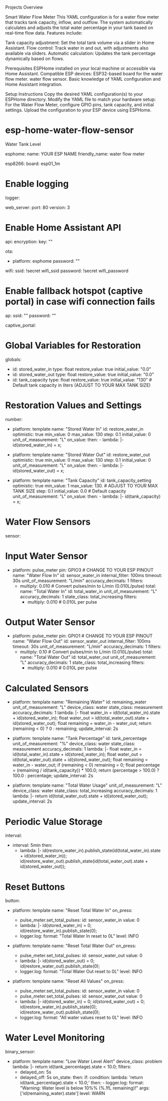 Projects Overview

Smart Water Flow Meter
This YAML configuration is for a water flow meter that tracks tank capacity, inflow, and outflow. The system automatically calculates and adjusts the total water percentage in your tank based on real-time flow data. Features include:

Tank capacity adjustment: Set the total tank volume via a slider in Home Assistant.
Flow control: Track water in and out, with adjustments also available via sliders.
Automatic calculation: Updates the tank percentage dynamically based on flows.

Prerequisites
ESPHome installed on your local machine or accessible via Home Assistant.
Compatible ESP devices:
ESP32-based board for the water flow meter.
water flow sensor.
Basic knowledge of YAML configuration and Home Assistant integration.

Setup Instructions
Copy the desired YAML configuration(s) to your ESPHome directory.
Modify the YAML file to match your hardware setup:
For the Water Flow Meter, configure GPIO pins, tank capacity, and initial settings.
Upload the configuration to your ESP device using ESPHome.

# esp-home-water-flow-sensor
Water Tank Level

esphome:
  name: YOUR ESP NAME
  friendly_name: water flow meter

esp8266:
  board: esp01_1m

# Enable logging
logger:

web_server:
  port: 80 
  version: 3

# Enable Home Assistant API
api:
  encryption:
    key: ""

ota:
  - platform: esphome
    password: ""

wifi:
  ssid: !secret wifi_ssid
  password: !secret wifi_password

  # Enable fallback hotspot (captive portal) in case wifi connection fails
  ap:
    ssid: ""
    password: ""

captive_portal:

# Global Variables for Restoration
globals:
  - id: stored_water_in
    type: float
    restore_value: true
    initial_value: "0.0"
  - id: stored_water_out
    type: float
    restore_value: true
    initial_value: "0.0"
  - id: tank_capacity
    type: float
    restore_value: true
    initial_value: "130"  # Default tank capacity in liters (ADJUST TO YOUR MAX TANK SIZE)

# Restoration Values and Settings
number:
  - platform: template
    name: "Stored Water In"
    id: restore_water_in
    optimistic: true
    min_value: 0
    max_value: 130
    step: 0.1
    initial_value: 0
    unit_of_measurement: "L"
    on_value:
      then:
        - lambda: |-
            id(stored_water_in) = x;

  - platform: template
    name: "Stored Water Out"
    id: restore_water_out
    optimistic: true
    min_value: 0
    max_value: 130
    step: 0.1
    initial_value: 0
    unit_of_measurement: "L"
    on_value:
      then:
        - lambda: |-
            id(stored_water_out) = x;

  - platform: template
    name: "Tank Capacity"
    id: tank_capacity_setting
    optimistic: true
    min_value: 1
    max_value: 130. # ADJUST TO YOUR MAX TANK SIZE
    step: 0.1
    initial_value: 0.0  # Default capacity
    unit_of_measurement: "L"
    on_value:
      then:
        - lambda: |-
            id(tank_capacity) = x;

# Water Flow Sensors
sensor:
  # Input Water Sensor
  - platform: pulse_meter
    pin: GPIO3    # CHANGE TO YOUR ESP PINOUT
    name: "Water Flow In"
    id: sensor_water_in
    internal_filter: 100ms
    timeout: 30s
    unit_of_measurement: "L/min"
    accuracy_decimals: 1
    filters:
      - multiply: 0.010  # Convert pulses/min to L/min (0.010L/pulse)
    total:
      name: "Total Water In"
      id: total_water_in
      unit_of_measurement: "L"
      accuracy_decimals: 1
      state_class: total_increasing
      filters:
        - multiply: 0.010  # 0.010L per pulse

  # Output Water Sensor
  - platform: pulse_meter
    pin: GPIO1   # CHANGE TO YOUR ESP PINOUT
    name: "Water Flow Out"
    id: sensor_water_out
    internal_filter: 100ms
    timeout: 30s
    unit_of_measurement: "L/min"
    accuracy_decimals: 1
    filters:
      - multiply: 0.10  # Convert pulses/min to L/min (0.010L/pulse)
    total:
      name: "Total Water Out"
      id: total_water_out
      unit_of_measurement: "L"
      accuracy_decimals: 1
      state_class: total_increasing
      filters:
        - multiply: 0.010  # 0.010L per pulse

  # Calculated Sensors
  - platform: template
    name: "Remaining Water"
    id: remaining_water
    unit_of_measurement: "L"
    device_class: water
    state_class: measurement
    accuracy_decimals: 1
    lambda: |-
      float water_in = id(total_water_in).state + id(stored_water_in);
      float water_out = id(total_water_out).state + id(stored_water_out);
      float remaining = water_in - water_out;
      return (remaining < 0) ? 0 : remaining;
    update_interval: 2s

  - platform: template
    name: "Tank Percentage"
    id: tank_percentage
    unit_of_measurement: "%"
    device_class: water
    state_class: measurement
    accuracy_decimals: 1
    lambda: |-
      float water_in = id(total_water_in).state + id(stored_water_in);
      float water_out = id(total_water_out).state + id(stored_water_out);
      float remaining = water_in - water_out;
      if (remaining < 0) remaining = 0;
      float percentage = (remaining / id(tank_capacity)) * 100.0;
      return (percentage > 100.0) ? 100.0 : percentage;
    update_interval: 2s

  - platform: template
    name: "Total Water Usage"
    unit_of_measurement: "L"
    device_class: water
    state_class: total_increasing
    accuracy_decimals: 1
    lambda: |-
      return id(total_water_out).state + id(stored_water_out);
    update_interval: 2s

# Periodic Value Storage
interval:
  - interval: 5min
    then:
      - lambda: |-
          id(restore_water_in).publish_state(id(total_water_in).state + id(stored_water_in));
          id(restore_water_out).publish_state(id(total_water_out).state + id(stored_water_out));

# Reset Buttons
button:
  - platform: template
    name: "Reset Total Water In"
    on_press:
      - pulse_meter.set_total_pulses:
          id: sensor_water_in
          value: 0
      - lambda: |-
          id(stored_water_in) = 0;
          id(restore_water_in).publish_state(0);
      - logger.log: 
          format: "Total Water In reset to 0L"
          level: INFO

  - platform: template
    name: "Reset Total Water Out"
    on_press:
      - pulse_meter.set_total_pulses:
          id: sensor_water_out
          value: 0
      - lambda: |-
          id(stored_water_out) = 0;
          id(restore_water_out).publish_state(0);
      - logger.log:
          format: "Total Water Out reset to 0L"
          level: INFO

  - platform: template
    name: "Reset All Values"
    on_press:
      - pulse_meter.set_total_pulses:
          id: sensor_water_in
          value: 0
      - pulse_meter.set_total_pulses:
          id: sensor_water_out
          value: 0
      - lambda: |-
          id(stored_water_in) = 0;
          id(stored_water_out) = 0;
          id(restore_water_in).publish_state(0);
          id(restore_water_out).publish_state(0);
      - logger.log:
          format: "All water values reset to 0L"
          level: INFO

# Water Level Monitoring
binary_sensor:
  - platform: template
    name: "Low Water Level Alert"
    device_class: problem
    lambda: |-
      return id(tank_percentage).state < 10.0;
    filters:
      - delayed_on: 5s
      - delayed_off: 5s
    on_state:
      then:
        if:
          condition:
            lambda: 'return id(tank_percentage).state < 10.0;'
          then:
            - logger.log:
                format: "Warning: Water level is below 10%% (%.1fL remaining)!"
                args: ['id(remaining_water).state']
                level: WARN
